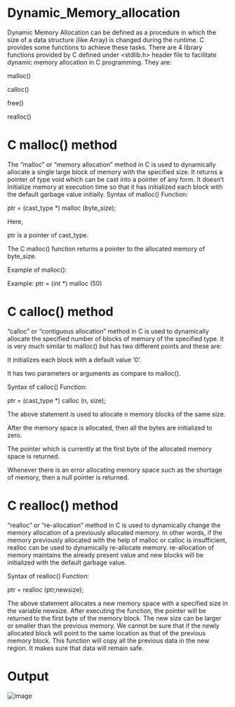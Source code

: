 # Dynamic_Memory_allocation
Dynamic Memory Allocation can be defined as a procedure in which the size of a data structure (like Array) is changed during the runtime.
C provides some functions to achieve these tasks. There are 4 library functions provided by C defined under <stdlib.h> header file to facilitate dynamic memory allocation in C programming. They are: 

malloc()

calloc()

free()

realloc()

# C malloc() method
The “malloc” or “memory allocation” method in C is used to dynamically allocate a single large block of memory with the specified size. It returns a pointer of type void which can be cast into a pointer of any form. It doesn’t Initialize memory at execution time so that it has initialized each block with the default garbage value initially. 
Syntax of malloc() Function:

ptr = (cast_type *) malloc (byte_size);

Here,

ptr is a pointer of cast_type.

The C malloc() function returns a pointer to the allocated memory of byte_size.

Example of malloc():

Example: ptr = (int *) malloc (50)
# C calloc() method
“calloc” or “contiguous allocation” method in C is used to dynamically allocate the specified number of blocks of memory of the specified type. it is very much similar to malloc() but has two different points and these are:

It initializes each block with a default value ‘0’.

It has two parameters or arguments as compare to malloc().

Syntax of calloc() Function:

ptr = (cast_type *) calloc (n, size);

The above statement is used to allocate n memory blocks of the same size.

After the memory space is allocated, then all the bytes are initialized to zero.

The pointer which is currently at the first byte of the allocated memory space is returned.

Whenever there is an error allocating memory space such as the shortage of memory, then a null pointer is returned.


# C realloc() method
“realloc” or “re-allocation” method in C is used to dynamically change the memory allocation of a previously allocated memory. In other words, if the memory previously allocated with the help of malloc or calloc is insufficient, realloc can be used to dynamically re-allocate memory. re-allocation of memory maintains the already present value and new blocks will be initialized with the default garbage value.

Syntax of realloc() Function:

ptr = realloc (ptr,newsize);

The above statement allocates a new memory space with a specified size in the variable newsize. After executing the function, the pointer will be returned to the first byte of the memory block. The new size can be larger or smaller than the previous memory. We cannot be sure that if the newly allocated block will point to the same location as that of the previous memory block. This function will copy all the previous data in the new region. It makes sure that data will remain safe.

# Output
![image](https://user-images.githubusercontent.com/76811184/234397568-a948019f-4f65-42c8-8f1f-89a9a3eb6dec.png)
